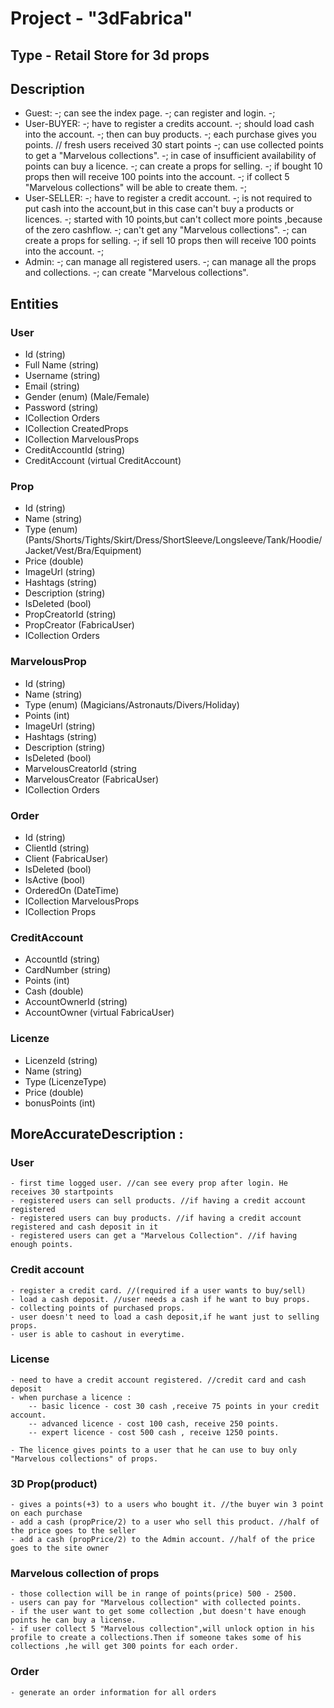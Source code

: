 ﻿# Project - "3dFabrica"

## Type - Retail Store for 3d props

## Description

 - Guest:
-; can see the index page.
-; can register and login.
-; 				
 - User-BUYER:
-; have to register a credits account.
-; should load cash into the account.
-; then can buy products.
-; each purchase gives you points. // fresh users received 30 start points
-; can use collected points to get a "Marvelous collections".
-; in case of insufficient availability of points can buy a licence.
-; can create a props for selling.
-; if bought 10 props then will receive 100 points into the account.
-; if collect 5 "Marvelous collections" will be able to create them.
-; 
 - User-SELLER:
-; have to register a credit account.
-; is not required to put cash into the account,but in this case can't buy a products or licences.
-; started with 10 points,but can't collect more points ,because of the zero cashflow.
-; can't get any "Marvelous collections".
-; can create a props for selling.
-; if sell 10 props then will receive 100 points into the account.
-; 
 - Admin:
-; can manage all registered users.
-; can manage all the props and collections.
-; can create "Marvelous collections".

## Entities

### User
  - Id (string)
  - Full Name (string)
  - Username (string)
  - Email (string)
  - Gender (enum) (Male/Female)
  - Password (string)
  - ICollection<Order> Orders
  - ICollection<Prop> CreatedProps 
  - ICollection<MarvelousProp> MarvelousProps       
  - CreditAccountId (string)
  - CreditAccount (virtual CreditAccount)

  
### Prop
  - Id (string)
  - Name (string)
  - Type (enum) (Pants/Shorts/Tights/Skirt/Dress/ShortSleeve/Longsleeve/Tank/Hoodie/Jacket/Vest/Bra/Equipment)
  - Price (double)
  - ImageUrl (string)
  - Hashtags (string)
  - Description (string)
  - IsDeleted (bool)
  - PropCreatorId (string)
  - PropCreator (FabricaUser)
  - ICollection<PropOrder> Orders

### MarvelousProp
  - Id (string)
  - Name (string)
  - Type (enum) (Magicians/Astronauts/Divers/Holiday)
  - Points (int)
  - ImageUrl (string)
  - Hashtags (string)
  - Description (string)
  - IsDeleted (bool)
  - MarvelousCreatorId (string
  - MarvelousCreator (FabricaUser)
  - ICollection<MarvelousPropOrder> Orders 
  
### Order
  - Id (string)
  - ClientId (string)
  - Client (FabricaUser)
  - IsDeleted (bool)
  - IsActive (bool)
  - OrderedOn (DateTime)
  - ICollection<MarvelousPropOrder> MarvelousProps 
  - ICollection<PropOrder> Props


### CreditAccount
  - AccountId (string)
  - CardNumber (string)
  - Points (int)
  - Cash (double)
  - AccountOwnerId (string)
  - AccountOwner (virtual FabricaUser)

### Licenze
  - LicenzeId (string)
  - Name (string)
  - Type (LicenzeType) 
  - Price (double)
  - bonusPoints (int)
  
## MoreAccurateDescription :
### User
	- first time logged user. //can see every prop after login. He receives 30 startpoints
	- registered users can sell products. //if having a credit account registered
	- registered users can buy products. //if having a credit account registered and cash deposit in it
	- registered users can get a "Marvelous Collection". //if having enough points.

### Credit account
	- register a credit card. //(required if a user wants to buy/sell)
	- load а cash deposit. //user needs a cash if he want to buy props.
	- collecting points of purchased props.
	- user doesn't need to load a cash deposit,if he want just to selling props.
	- user is able to cashout in everytime.
	
### License
	- need to have a credit account registered. //credit card and cash deposit
	- when purchase a licence :
		-- basic licence - cost 30 cash ,receive 75 points in your credit account.
		-- advanced licence - cost 100 cash, receive 250 points.
		-- expert licence - cost 500 cash , receive 1250 points.

	- The licence gives points to a user that he can use to buy only "Marvelous collections" of props.
	
### 3D Prop(product) 
	- gives a points(+3) to a users who bought it. //the buyer win 3 point on each purchase
	- add a cash (propPrice/2) to a user who sell this product. //half of the price goes to the seller
	- add a cash (propPrice/2) to the Admin account. //half of the price goes to the site owner
	
### Marvelous collection of props
	- those collection will be in range of points(price) 500 - 2500.
	- users can pay for "Marvelous collection" with collected points.
	- if the user want to get some collection ,but doesn't have enough points he can buy a license.
	- if user collect 5 "Marvelous collection",will unlock option in his profile to create a collections.Then if someone takes some of his collections ,he will get 300 points for each order.

### Order
	- generate an order information for all orders
